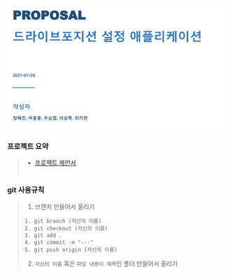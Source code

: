 <p align="center"><img src="src/1.PNG"></p>

### 프로젝트 요약

>- [프로젝트 제안서](documents/제안서.pdf)
<br><Br>

### git 사용규칙

>1. 브랜치 만들어서 올리기
>
>```
>1. git branch (자신의 이름)
>2. git checkout (자신의 이름)
>3. git add .
>4. git commit -m "---"
>5. git push origin (자신의 이름)
>```
>2. `자신의 이름` 혹은 `파일 내용이 제목`인 폴더 만들어서 올리기

